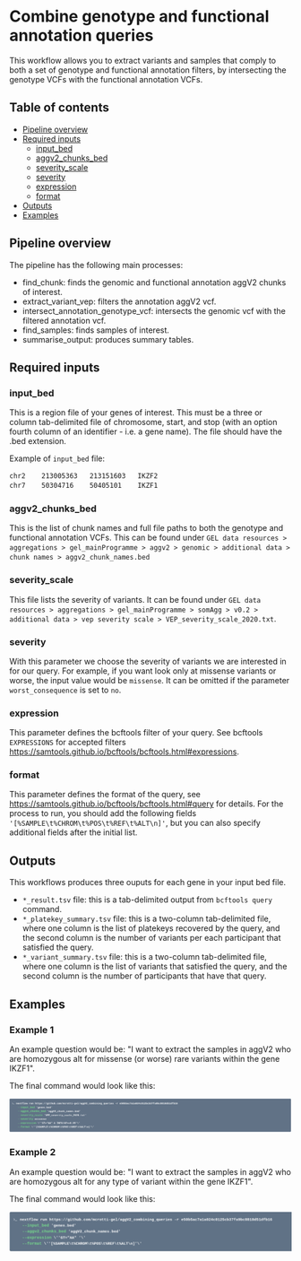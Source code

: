 # Combine genotype and functional annotation queries

This workflow allows you to extract variants and samples that comply to both a set of genotype and functional annotation filters, by 
intersecting the genotype VCFs with the functional annotation VCFs.

## Table of contents
- [Pipeline overview](#pipeline-overview)
- [Required inputs](#required-inputs)
  * [input_bed](#input_bed)
  * [aggv2_chunks_bed](#aggv2_chunks_bed)
  * [severity_scale](#severity_scale)
  * [severity](#severity)
  * [expression](#expression)
  * [format](#format)
- [Outputs](#outputs)
- [Examples](#examples)

## Pipeline overview
The pipeline has the following main processes:
* find_chunk: finds the genomic and functional annotation aggV2 chunks of interest.
* extract_variant_vep: filters the annotation aggV2 vcf.
* intersect_annotation_genotype_vcf: intersects the genomic vcf with the filtered annotation vcf.
* find_samples: finds samples of interest.
* summarise_output: produces summary tables.

## Required inputs

### input_bed

This is a region file of your genes of interest. This must be a three or column tab-delimited file of chromosome, start, and stop (with an option fourth column of an identifier - i.e. a gene name). The file should have the .bed extension. 

Example of `input_bed` file:

```bash
chr2	213005363	213151603	IKZF2
chr7	50304716	50405101	IKZF1
```

### aggv2_chunks_bed

This is the list of chunk names and full file paths to both the genotype and functional annotation VCFs. This can be found under
`GEL data resources > aggregations > gel_mainProgramme > aggv2 > genomic > additional data > chunk names > aggv2_chunk_names.bed`

### severity_scale

This file lists the severity of variants. It can be found under
`GEL data resources > aggregations > gel_mainProgramme > somAgg > v0.2 > additional data > vep severity scale > VEP_severity_scale_2020.txt`.

### severity

With this parameter we choose the severity of variants we are interested in for our query. For example, if you want look only at missense variants or worse, the input value would be `missense`. It can be omitted if the parameter `worst_consequence` is set to `no`.

### expression

This parameter defines the bcftools filter of your query. See bcftools `EXPRESSIONS` for accepted filters https://samtools.github.io/bcftools/bcftools.html#expressions.

### format

This parameter defines the format of the query, see https://samtools.github.io/bcftools/bcftools.html#query for details. For the process to run, you should add the following fields `'[%SAMPLE\t%CHROM\t%POS\t%REF\t%ALT\n]'`, but you can also specify additional fields after the initial list.


## Outputs

This workflows produces three ouputs for each gene in your input bed file. 
* `*_result.tsv` file: this is a tab-delimited output from `bcftools query` command.
* `*_platekey_summary.tsv` file: this is a two-column tab-delimited file, where one column is the list of platekeys recovered by the query, and the second column is the number of variants per each participant that satisfied the query.
* `*_variant_summary.tsv` file: this is a two-column tab-delimited file, where one column is the list of variants that satisfied the query, and the second column is the number of participants that have that query.


## Examples

### Example 1

An example question would be: "I want to extract the samples in aggV2 who are homozygous alt for missense (or worse) rare variants within the gene IKZF1". 

The final command would look like this:

![Example 1](images/example1.png)

### Example 2

An example question would be: "I want to extract the samples in aggV2 who are homozygous alt for any type of variant within the gene IKZF1". 

The final command would look like this:

![Example 2](images/example2.png)
